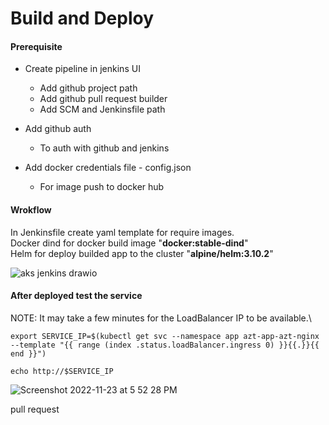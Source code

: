 
# Build and Deploy

#### Prerequisite

- Create pipeline in jenkins UI

	- Add github project path
	- Add github pull request builder
	- Add SCM and Jenkinsfile path 

- Add github auth
	- To auth with github and jenkins
- Add docker credentials file - config.json
	- For image push to docker hub

#### Wrokflow
In Jenkinsfile create yaml template for require images.\
Docker dind for docker build image "**docker:stable-dind**"\
Helm for deploy builded app to the cluster "**alpine/helm:3.10.2**"

![aks jenkins drawio](https://user-images.githubusercontent.com/12383368/203516160-4f809774-9c18-4862-a049-bc371a14d679.png)

#### After deployed test the service
NOTE: It may take a few minutes for the LoadBalancer IP to be available.\
<pre><code>export SERVICE_IP=$(kubectl get svc --namespace app azt-app-azt-nginx --template "{{ range (index .status.loadBalancer.ingress 0) }}{{.}}{{ end }}")</code></pre>
<pre><code>echo http://$SERVICE_IP</code></pre>
![Screenshot 2022-11-23 at 5 52 28 PM](https://user-images.githubusercontent.com/12383368/203529241-28c5d2ec-acdb-4140-b7f6-5ee4a39c70e7.png)

pull request
